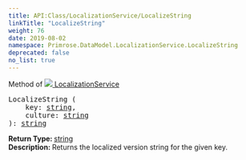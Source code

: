 ```yaml
---
title: API:Class/LocalizationService/LocalizeString
linkTitle: "LocalizeString"
weight: 76
date: 2019-08-02
namespace: Primrose.DataModel.LocalizationService.LocalizeString
deprecated: false
no_list: true
---
```

Method of <a href="/docs/api-reference/Class/LocalizationService"><img src="/icons/silk/default.png"/>&nbsp;LocalizationService</a>
<pre class="method-declaration">
LocalizeString (
    key: <a class="type" href="/docs/api-reference/System/string">string</a>,
    culture: <a class="type" href="/docs/api-reference/System/string">string</a>
): <a class="type" href="/docs/api-reference/System/string">string</a></pre>
<b>Return Type: </b>
<a class="type" href="/docs/api-reference/System/string">string</a>
<br/>
<b>Description: </b>
Returns the localized version string for the given key.

